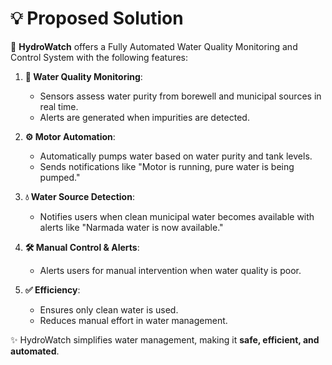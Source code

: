# 💡 Proposed Solution

🚀 **HydroWatch** offers a Fully Automated Water Quality Monitoring and Control System with the following features:

1. **🌊 Water Quality Monitoring**:
   - Sensors assess water purity from borewell and municipal sources in real time.
   - Alerts are generated when impurities are detected.

2. **⚙️ Motor Automation**:
   - Automatically pumps water based on water purity and tank levels.
   - Sends notifications like "Motor is running, pure water is being pumped."

3. **💧 Water Source Detection**:
   - Notifies users when clean municipal water becomes available with alerts like "Narmada water is now available."

4. **🛠️ Manual Control & Alerts**:
   - Alerts users for manual intervention when water quality is poor.

5. **✅ Efficiency**:
   - Ensures only clean water is used.
   - Reduces manual effort in water management.

✨ HydroWatch simplifies water management, making it **safe, efficient, and automated**.
